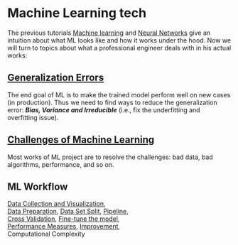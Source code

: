 # Machine Learning tech

The previous tutorials [Machine learning](../ml_tutorials/ml_tutorials.md)
and [Neural Networks](../neural_networks/neural_networks.md) give
an intuition about what ML looks like and how it works under the hood.
Now we will turn to topics about what a professional engineer deals with
in his actual works:

## [Generalization Errors](./generaliztion_errors.md)

The end goal of ML is to make the trained model
perform well on new cases (in production).
Thus we need to find ways to reduce the generalization
error: ***Bias, Variance and Irreducible*** (i.e., fix
the underfitting and overfitting issue).

## [Challenges of Machine Learning](./challenges.md)

Most works of ML project are to resolve the challenges:
bad data, bad algorithms, performance, and so on.

## ML Workflow

[Data Collection and Visualization](./data_collection_and_visualization.md),  
[Data Preparation](./data_prepare.md),
[Data Set Split](./split_data_set.md),
[Pipeline](./data_prepare_pipeline.md),  
[Cross Validation](./cross_validation.md),
[Fine-tune the model](./fine_tune_the_model.md),  
[Performance Measures](./performance_measures.md),
[Improvement](./improvement.md),  
Computational Complexity
